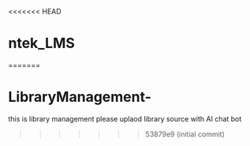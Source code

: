 <<<<<<< HEAD
# ntek_LMS
=======
# LibraryManagement-
this is library management 
please uplaod  library source with AI chat bot 
>>>>>>> 53879e9 (initial commit)
